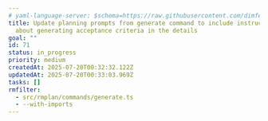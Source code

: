 ```yaml
---
# yaml-language-server: $schema=https://raw.githubusercontent.com/dimfeld/llmutils/main/schema/rmplan-plan-schema.json
title: Update planning prompts from generate command to include instructions
  about generating acceptance criteria in the details
goal: ""
id: 71
status: in_progress
priority: medium
createdAt: 2025-07-20T00:32:32.122Z
updatedAt: 2025-07-20T00:33:03.969Z
tasks: []
rmfilter:
  - src/rmplan/commands/generate.ts
  - --with-imports
---
```

